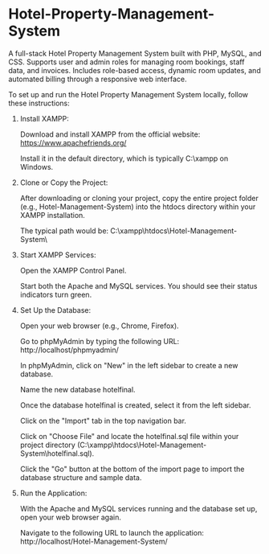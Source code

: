 # Hotel-Property-Management-System
A full-stack Hotel Property Management System built with PHP, MySQL, and CSS. Supports user and admin roles for managing room bookings, staff data, and invoices. Includes role-based access, dynamic room updates, and automated billing through a responsive web interface.

To set up and run the Hotel Property Management System locally, follow these instructions:

1. Install XAMPP:

    Download and install XAMPP from the official website: https://www.apachefriends.org/
    
    Install it in the default directory, which is typically C:\xampp on Windows.

2. Clone or Copy the Project:

    After downloading or cloning your project, copy the entire project folder (e.g., Hotel-Management-System) into the htdocs directory within your XAMPP installation.
    
    The typical path would be: C:\xampp\htdocs\Hotel-Management-System\

3. Start XAMPP Services:

      Open the XAMPP Control Panel.
      
      Start both the Apache and MySQL services. You should see their status indicators turn green.

4. Set Up the Database:

      Open your web browser (e.g., Chrome, Firefox).
      
      Go to phpMyAdmin by typing the following URL: http://localhost/phpmyadmin/
      
      In phpMyAdmin, click on "New" in the left sidebar to create a new database.
      
      Name the new database hotelfinal.
      
      Once the database hotelfinal is created, select it from the left sidebar.
      
      Click on the "Import" tab in the top navigation bar.
      
      Click on "Choose File" and locate the hotelfinal.sql file within your project directory (C:\xampp\htdocs\Hotel-Management-System\hotelfinal.sql).
      
      Click the "Go" button at the bottom of the import page to import the database structure and sample data.

5. Run the Application:

      With the Apache and MySQL services running and the database set up, open your web browser again.
      
      Navigate to the following URL to launch the application: http://localhost/Hotel-Management-System/
